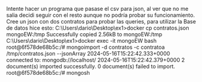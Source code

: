 Intente hacer un programa que pasase el csv para json, al ver que no me salia decidi seguir con el resto aunque no podría
probar su funcionamiento.
Cree un json con dos contratos para probar las queries, para utilizar la Base de datos hice esto:
C:\Users\dario\Desktop\ex1>docker cp contratos.json mongoEW:/tmp
Successfully copied 2.56kB to mongoEW:/tmp
C:\Users\dario\Desktop\ex1>docker exec -it mongoEW bash
root@6f578de68b5c:/# mongoimport -d contratos -c contratoa /tmp/contratos.json --jsonArray
2024-05-16T15:22:42.333+0000    connected to: mongodb://localhost/
2024-05-16T15:22:42.379+0000    2 document(s) imported successfully. 0 document(s) failed to import.
root@6f578de68b5c:/# mongosh
